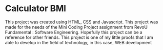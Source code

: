 # Calculator BMI

This project was created using HTML, CSS and Javascript. This project was made for the needs of the Mini Coding Project assignment from RevoU Fundamental : Software Engineering. Hopefully this project can be a reference for other friends. This project is one of my little proofs that I am able to develop in the field of technology, in this case, WEB development
